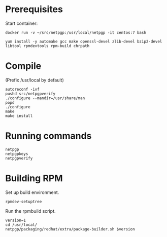 Prerequisites
=============

Start container:
```
docker run -v ~/src/netpgp:/usr/local/netpgp -it centos:7 bash
```

```
yum install -y automake gcc make openssl-devel zlib-devel bzip2-devel libtool rpmdevtools rpm-build chrpath
```

Compile
=======

(Prefix /usr/local by default)
```
autoreconf -ivf
pushd src/netpgpverify
./configure --mandir=/usr/share/man
popd
./configure
make
make install
```

Running commands
================

```
netpgp
netpgpkeys
netpgpverify
```

Building RPM
============

Set up build environment.
```
rpmdev-setuptree
```

Run the rpmbuild script.
```
version=1
cd /usr/local/
netpgp/packaging/redhat/extra/package-builder.sh $version
```

